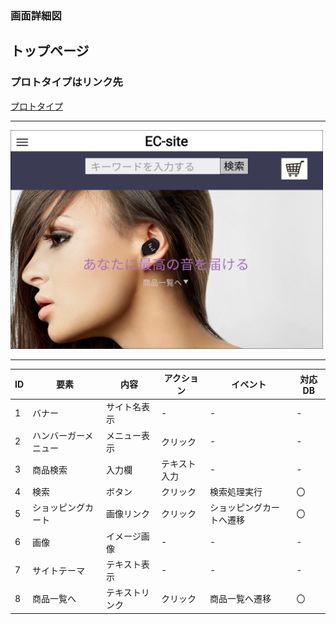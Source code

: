 ### 画面詳細図
## トップページ
### プロトタイプはリンク先
[プロトタイプ](https://www.figma.com/file/67Ka4HSngBCQciwmHrwcTe/original?node-id=16%3A34)
*****
<img src="./img/ECsite_Toppage.png" width="500" height="350">

*****
| ID | 要素 | 内容 | アクション | イベント | 対応DB |
|----|-----|------|-----------|----------|-------|
|1   |バナー|サイト名表示|-|-|-|
|2   |ハンバーガーメニュー|メニュー表示|クリック|-|-|
|3   |商品検索|入力欄|テキスト入力|-|-|
|4   |検索|ボタン|クリック|検索処理実行|〇|
|5   |ショッピングカート|画像リンク|クリック|ショッピングカートへ遷移|〇|
|6   |画像|イメージ画像|-|-|-|
|7   |サイトテーマ|テキスト表示|-|-|-|
|8   |商品一覧へ|テキストリンク|クリック|商品一覧へ遷移|〇|
